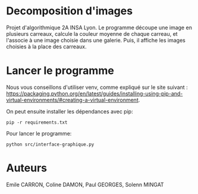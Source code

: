 # Decomposition d'images
Projet d'algorithmique 2A INSA Lyon.
Le programme découpe une image en plusieurs carreaux, calcule la couleur
moyenne de chaque carreau, et l'associe à une image choisie dans une galerie.
Puis, il affiche les images choisies à la place des carreaux.

# Lancer le programme
Nous vous conseillons d'utiliser venv, comme expliqué sur le site suivant :
https://packaging.python.org/en/latest/guides/installing-using-pip-and-virtual-environments/#creating-a-virtual-environment.

On peut ensuite installer les dépendances avec pip:
```
pip -r requirements.txt
```

Pour lancer le programme:
```
python src/interface-graphique.py
```

# Auteurs
Emile CARRON, Coline DAMON, Paul GEORGES, Solenn MINGAT
